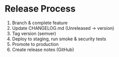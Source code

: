 # Release Process

1. Branch & complete feature
2. Update CHANGELOG.md (Unreleased -> version)
3. Tag version (semver)
4. Deploy to staging, run smoke & security tests
5. Promote to production
6. Create release notes (GitHub)
